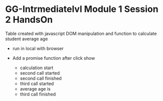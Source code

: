# GG-Intrmediatelvl Module 1 Session 2 HandsOn
Table created with javascript DOM manipulation and function to calculate student average age
- run in local with browser

- Add a promise function after click show 
  - calculation start
  - second call started
  - second call finished
  - third call started
  - average age is 
  - third call finished
